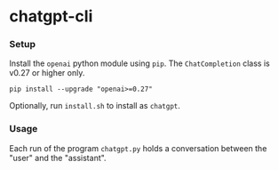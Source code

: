 # chatgpt-cli

### Setup
Install the `openai` python module using `pip`. The `ChatCompletion` class is v0.27 or higher only.
```
pip install --upgrade "openai>=0.27"
```
Optionally, run `install.sh` to install as `chatgpt`.

### Usage
Each run of the program `chatgpt.py` holds a conversation between the "user" and the "assistant".